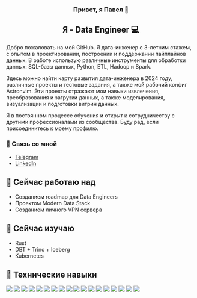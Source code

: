 <h3 align="center">
Привет, я Павел</a> 👋
</h3>

<h2 align="center">
Я - Data Engineer 💻
</h2>

Добро пожаловать на мой GitHub. Я дата-инженер с 3-летним стажем, с опытом в проектировании, построении и поддержании пайплайнов данных. В работе использую различные инструменты для обработки данных: SQL-базы данных, Python, ETL, Hadoop и Spark.

Здесь можно найти карту развития дата-инженера в 2024 году, различные проекты и тестовые задания, а также мой рабочий конфиг Astronvim. Эти проекты отражают мои навыки извлечения, преобразования и загрузки данных, а также моделирования, визуализации и подготовки витрин данных.

Я в постоянном процессе обучения и открыт к сотрудничеству с другими профессионалами из сообщества. Буду рад, если присоединитесь к моему профилю.

### 🤝 Связь со мной
- [Telegram]()
- [LinkedIn]()
  
## 🔭 Сейчас работаю над
- Созданием roadmap для Data Engineers
- Проектом Modern Data Stack
- Созданием личного VPN сервера

## 🌱 Сейчас изучаю
- Rust
- DBT + Trino + Iceberg
- Kubernetes

## 💼 Технические навыки
![](https://img.shields.io/badge/Python-3776AB?style=flat&logo=python&logoColor=white)
![](https://img.shields.io/badge/PostgreSQL-336791?style=flat&logo=postgresql&logoColor=white)
![](https://img.shields.io/badge/Kafka-231F20?style=flat&logo=apache-kafka&logoColor=white)
![](https://img.shields.io/badge/MongoDB-47A248?style=flat&logo=mongodb&logoColor=white)
![](https://img.shields.io/badge/Docker-2496ED?style=flat&logo=docker&logoColor=white)
![](https://img.shields.io/badge/Git-F05032?style=flat&logo=git&logoColor=white)
![](https://img.shields.io/badge/dbt-FF6F61?style=flat&logo=dbt&logoColor=white)
![](https://img.shields.io/badge/Spark-E25A1C?style=flat&logo=apache-spark&logoColor=white)
![](https://img.shields.io/badge/FastAPI-009688?style=flat&logo=fastapi&logoColor=white)
![](https://img.shields.io/badge/Ansible-EE0000?style=flat&logo=ansible&logoColor=white)
![](https://img.shields.io/badge/NiFi-017081?style=flat&logo=apache-nifi&logoColor=white)
![](https://img.shields.io/badge/Hadoop-DAA520?style=flat&logo=hadoop&logoColor=white)
![](https://img.shields.io/badge/Grafana-F46800?style=flat&logo=grafana&logoColor=white)
![](https://img.shields.io/badge/Prometheus-E6522C?style=flat&logo=prometheus&logoColor=white)
![](https://img.shields.io/badge/Machine_Learning-FF6F61?style=flat&logoColor=white)
![](https://img.shields.io/badge/Airflow-017CEE?style=flat&logo=apache-airflow&logoColor=white)
![](https://img.shields.io/badge/Kubernetes-326CE5?style=flat&logo=kubernetes&logoColor=white)
![](https://img.shields.io/badge/Tableau-E97627?style=flat&logo=tableau&logoColor=white)

